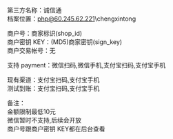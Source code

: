 第三方名称：诚信通  
档案位置：php@60.245.62.221\chengxintong  

商户号：商家标识(shop_id)  
商户密钥 KEY：(MD5)商家密钥(sign_key)  
商户交易帐号：无  

支持 payment：微信扫码,微信手机,支付宝扫码,支付宝手机  

现有渠道：支付宝扫码,支付宝手机  
测试到账：支付宝扫码,支付宝手机  

备注：  
金额限制最低10元  
微信暂时不支持,后续会开放  
商户号跟商户密钥 KEY都在后台查看  